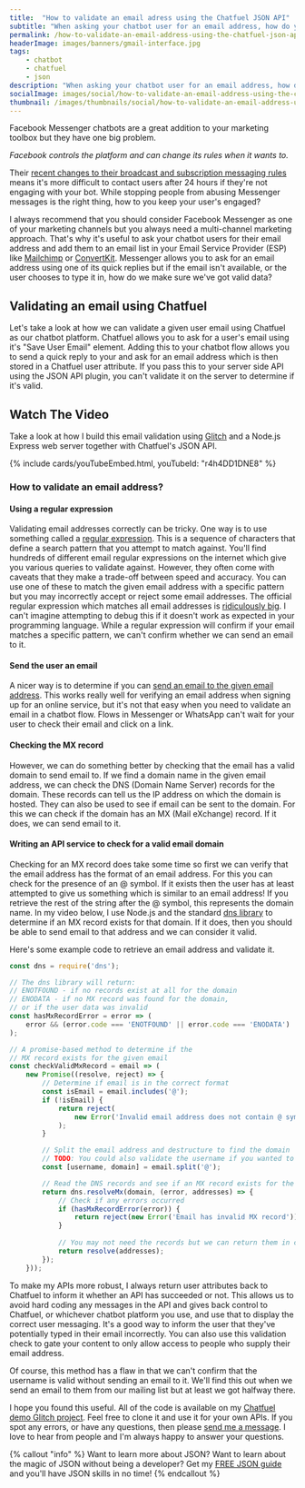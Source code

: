 ```yaml
---
title:  "How to validate an email adress using the Chatfuel JSON API"
subtitle: "When asking your chatbot user for an email address, how do you know if it's valid? Let's look at how you can validate an email address using the Chatfuel JSON API and a Node.js web server."
permalink: /how-to-validate-an-email-address-using-the-chatfuel-json-api/
headerImage: images/banners/gmail-interface.jpg
tags:
    - chatbot
    - chatfuel
    - json
description: "When asking your chatbot user for an email address, how do you know if it's valid? Let's look at how you can validate an email address using the Chatfuel JSON API and a Node.js web server."
socialImage: images/social/how-to-validate-an-email-address-using-the-chatfuel-json-api.jpg
thumbnail: /images/thumbnails/social/how-to-validate-an-email-address-using-the-chatfuel-json-api.jpg
---
```


Facebook Messenger chatbots are a great addition to your marketing toolbox but they have one big problem.

_Facebook controls the platform and can change its rules when it wants to._

Their [recent changes to their broadcast and subscription messaging rules](https://developers.facebook.com/docs/messenger-platform/policy/policy-overview/#current_policy) means it's more difficult to contact users after 24 hours if they're not engaging with your bot. While stopping people from abusing Messenger messages is the right thing, how to you keep your user's engaged?

I always recommend that you should consider Facebook Messenger as one of your marketing channels but you always need a multi-channel marketing approach. That's why it's useful to ask your chatbot users for their email address and add them to an email list in your Email Service Provider (ESP) like [Mailchimp](https://mailchimp.com/) or [ConvertKit](https://convertkit.com/). Messenger allows you to ask for an email address using one of its quick replies but if the email isn't available, or the user chooses to type it in, how do we make sure we've got valid data?

## Validating an email using Chatfuel

Let's take a look at how we can validate a given user email using Chatfuel as our chatbot platform. Chatfuel allows you to ask for a user's email using it's "Save User Email" element. Adding this to your chatbot flow allows you to send a quick reply to your and ask for an email address which is then stored in a Chatfuel user attribute. If you pass this to your server side API using the JSON API plugin, you can't validate it on the server to determine if it's valid.

## Watch The Video

Take a look at how I build this email validation using [Glitch](https://glitch.com) and a Node.js Express web server together with Chatfuel's JSON API.

{% include cards/youTubeEmbed.html, youTubeId: "r4h4DD1DNE8" %}

### How to validate an email address?

#### Using a regular expression

Validating email addresses correctly can be tricky. One way is to use something called a [regular expression](https://en.wikipedia.org/wiki/Regular_expression). This is a sequence of characters that define a search pattern that you attempt to match against. You'll find hundreds of different email regular expressions on the internet which give you various queries to validate against. However, they often come with caveats that they make a trade-off between speed and accuracy. You can use one of these to match the given email address with a specific pattern but you may incorrectly accept or reject some email addresses. The official regular expression which matches all email addresses is [ridiculously big](http://www.ex-parrot.com/~pdw/Mail-RFC822-Address.html). I can't imagine attempting to debug this if it doesn't work as expected in your programming language. While a regular expression will confirm if your email matches a specific pattern, we can't confirm whether we can send an email to it.

#### Send the user an email

A nicer way is to determine if you can [send an email to the given email address](https://medium.com/hackernoon/the-100-correct-way-to-validate-email-addresses-7c4818f24643). This works really well for verifying an email address when signing up for an online service, but it's not that easy when you need to validate an email in a chatbot flow. Flows in Messenger or WhatsApp can't wait for your user to check their email and click on a link.

#### Checking the MX record

However, we can do something better by checking that the email has a valid domain to send email to. If we find a domain name in the given email address, we can check the DNS (Domain Name Server) records for the domain. These records can tell us the IP address on which the domain is hosted. They can also be used to see if email can be sent to the domain. For this we can check if the domain has an MX (Mail eXchange) record. If it does, we can send email to it.

#### Writing an API service to check for a valid email domain

Checking for an MX record does take some time so first we can verify that the email address has the format of an email address. For this you can check for the presence of an @ symbol. If it exists then the user has at least attempted to give us something which is similar to an email address! If you retrieve the rest of the string after the @ symbol, this represents the domain name. In my video below, I use Node.js and the standard [dns library](https://nodejs.org/docs/latest/api/dns.html) to determine if an MX record exists for that domain. If it does, then you should be able to send email to that address and we can consider it valid.

Here's some example code to retrieve an email address and validate it.

```javascript
const dns = require('dns');

// The dns library will return:
// ENOTFOUND - if no records exist at all for the domain
// ENODATA - if no MX record was found for the domain,
// or if the user data was invalid
const hasMxRecordError = error => (
    error && (error.code === 'ENOTFOUND' || error.code === 'ENODATA')
);

// A promise-based method to determine if the
// MX record exists for the given email
const checkValidMxRecord = email => (
    new Promise((resolve, reject) => {
        // Determine if email is in the correct format
        const isEmail = email.includes('@');
        if (!isEmail) {
            return reject(
                new Error('Invalid email address does not contain @ symbol')
            );
        }

        // Split the email address and destructure to find the domain
        // TODO: You could also validate the username if you wanted to
        const [username, domain] = email.split('@');

        // Read the DNS records and see if an MX record exists for the domain
        return dns.resolveMx(domain, (error, addresses) => {
            // Check if any errors occurred
            if (hasMxRecordError(error)) {
                return reject(new Error('Email has invalid MX record'));
            }
    
            // You may not need the records but we can return them in case
            return resolve(addresses);
        });
    }));
```

To make my APIs more robust, I always return user attributes back to Chatfuel to inform it whether an API has succeeded or not. This allows us to avoid hard coding any messages in the API and gives back control to Chatfuel, or whichever chatbot platform you use, and use that to display the correct user messaging. It's a good way to inform the user that they've potentially typed in their email incorrectly. You can also use this validation check to gate your content to only allow access to people who supply their email address.

Of course, this method has a flaw in that we can't confirm that the username is valid without sending an email to it. We'll find this out when we send an email to them from our mailing list but at least we got halfway there.

I hope you found this useful. All of the code is available on my [Chatfuel demo Glitch project](https://glitch.com/~chatfuel-demo-bot). Feel free to clone it and use it for your own APIs. If you spot any errors, or have any questions, then please [send me a message](/contact). I love to hear from people and I'm always happy to answer your questions.

{% callout "info" %}
Want to learn more about JSON? Want to learn about the magic of JSON without being a developer? Get my [FREE JSON guide](/bots/sign-up-bot-building-for-beginners/) and you'll have JSON skills in no time!
{% endcallout %}